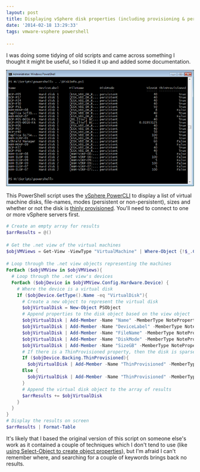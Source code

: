 ```yaml
---
layout: post
title: Displaying vSphere disk properties (including provisioning & persistence)
date: '2014-02-18 13:29:33'
tags: vmware-vsphere powershell

---
```



I was doing some tidying of old scripts and came across something I thought it might be useful, so I tidied it up and added some documentation.

![Screenshot showing results of script](/assets/DiskInformation.png)

This PowerShell script uses the [vSphere PowerCLI](https://www.vmware.com/support/developer/PowerCLI/index.html) to display a list of virtual machine disks, file-names, modes (persistent or non-persistent), sizes and whether or not the disk is [thinly provisioned](https://www.vmware.com/products/vsphere/features/storage-thin-provisioning.html). You'll need to connect to one or more vSphere servers first.

```powershell
# Create an empty array for results
$arrResults = @()

# Get the .net view of the virtual machines
$objVMViews = Get-View -ViewType "VirtualMachine" | Where-Object {!$_.Config.Template}

# Loop through the .net view objects representing the machines
ForEach ($objVMView in $objVMViews){
  # Loop through the .net view's devices
  ForEach ($objDevice in $objVMView.Config.Hardware.Device) {
    # Where the device is a virtual disk
    If ($objDevice.GetType().Name -eq "VirtualDisk"){
      # Create a new object to represent the virtual disk
      $objVirtualDisk = New-Object PSObject
      # Append properties to the disk object based on the view object
      $objVirtualDisk | Add-Member -Name "Name" -MemberType NoteProperty -Value $objVMView.Name
      $objVirtualDisk | Add-Member -Name "DeviceLabel" -MemberType NoteProperty -Value $objDevice.DeviceInfo.Label
      $objVirtualDisk | Add-Member -Name "FileName" -MemberType NoteProperty -Value $objDevice.Backing.FileName
      $objVirtualDisk | Add-Member -Name "DiskMode" -MemberType NoteProperty -Value $objDevice.Backing.DiskMode
      $objVirtualDisk | Add-Member -Name "SizeGB" -MemberType NoteProperty -Value ($objDevice.CapacityInKB / 1024 / 1024)
      # If there is a ThinProvisioned property, then the disk is sparse
      If ($objDevice.Backing.ThinProvisioned){
        $objVirtualDisk | Add-Member -Name "ThinProvisioned" -MemberType NoteProperty -Value $True}
      Else {
        $objVirtualDisk | Add-Member -Name "ThinProvisioned" -MemberType NoteProperty -Value $False
      }
      # Append the virtual disk object to the array of results
      $arrResults += $objVirtualDisk
    }
  }
}
# Display the results on screen
$arrResults | Format-Table
```

It's likely that I based the original version of this script on someone else's work as it contained a couple of techniques which I don't tend to use (like [using Select-Object to create object properties](http://blogs.msdn.com/b/mediaandmicrocode/archive/2008/11/26/microcode-powershell-scripting-tricks-select-object-note-properties-vs-add-member-script-properties.aspx)), but I'm afraid I can't remember where, and searching for a couple of keywords brings back no results.